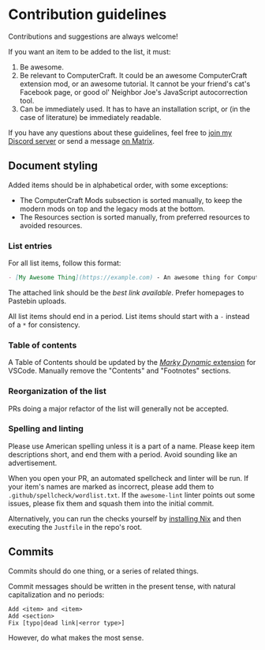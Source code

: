 # Contribution guidelines

Contributions and suggestions are always welcome!

If you want an item to be added to the list, it must:

1. Be awesome.
2. Be relevant to ComputerCraft. It could be an awesome ComputerCraft extension mod, or an awesome tutorial. It cannot be your friend's cat's Facebook page, or good ol' Neighbor Joe's JavaScript autocorrection tool.
3. Can be immediately used. It has to have an installation script, or (in the case of literature) be immediately readable.

If you have any questions about these guidelines, feel free to [join my Discord server](https://discord.gg/Xs3VKNJrMb) or send a message [on Matrix](https://matrix.to/#/#awesome-computercraft:matrix.org).

## Document styling

Added items should be in alphabetical order, with some exceptions:
- The ComputerCraft Mods subsection is sorted manually, to keep the modern mods on top and the legacy mods at the bottom.
- The Resources section is sorted manually, from preferred resources to avoided resources.

### List entries

For all list items, follow this format:

```md
- [My Awesome Thing](https://example.com) - An awesome thing for ComputerCraft.
```

The attached link should be the *best link available*. Prefer homepages to Pastebin uploads.

All list items should end in a period. List items should start with a `-` instead of a `*` for consistency.

### Table of contents

A Table of Contents should be updated by the [*Marky Dynamic* extension](https://marketplace.visualstudio.com/items?itemName=robole.marky-dynamic) for VSCode. Manually remove the "Contents" and "Footnotes" sections.

### Reorganization of the list

PRs doing a major refactor of the list will generally not be accepted.

### Spelling and linting

Please use American spelling unless it is a part of a name. Please keep item descriptions short, and end them with a period. Avoid sounding like an advertisement.

When you open your PR, an automated spellcheck and linter will be run. If your item's names are marked as incorrect, please add them to `.github/spellcheck/wordlist.txt`. If the `awesome-lint` linter points out some issues, please fix them and squash them into the initial commit.

Alternatively, you can run the checks yourself by [installing Nix](https://nixos.org) and then executing the `Justfile` in the repo's root.

## Commits

Commits should do one thing, or a series of related things.

Commit messages should be written in the present tense, with natural capitalization and no periods:

```
Add <item> and <item>
Add <section>
Fix [typo|dead link|<error type>]
```

However, do what makes the most sense.
